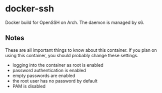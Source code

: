 docker-ssh
==========

Docker build for OpenSSH on Arch. The daemon is managed by s6.

Notes
-----

These are all important things to know about this container. If you plan on
using this container, you should probably change these settings.

* logging into the container as root is enabled
* password authentication is enabled
* empty passwords are enabled
* the root user has no password by default
* PAM is disabled
